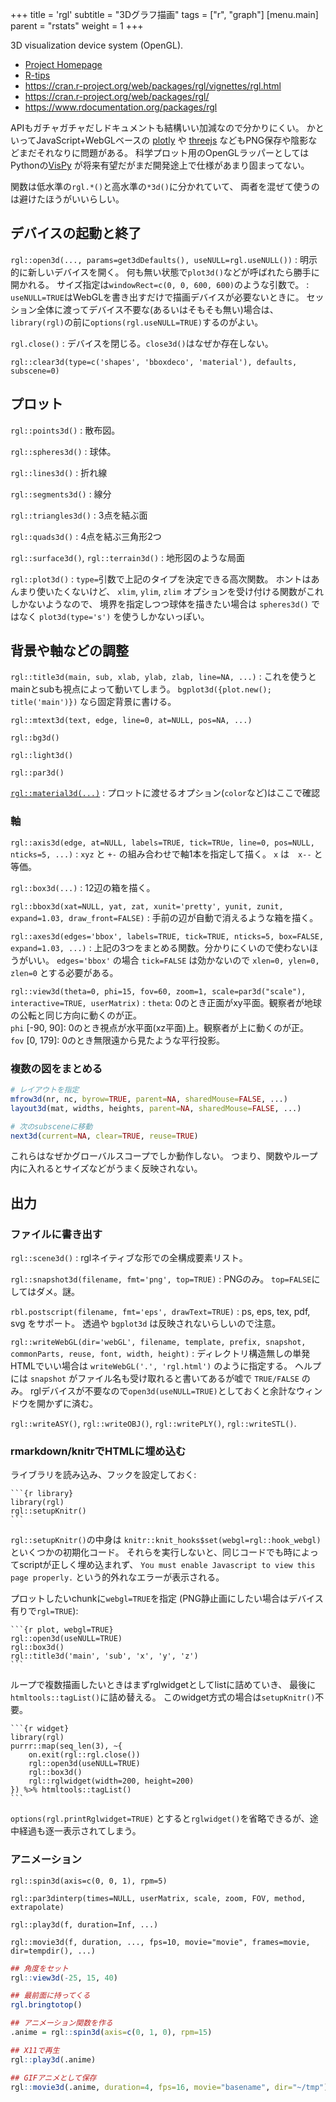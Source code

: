 +++
title = 'rgl'
subtitle = "3Dグラフ描画"
tags = ["r", "graph"]
[menu.main]
  parent = "rstats"
  weight = 1
+++

3D visualization device system (OpenGL).

-   [Project Homepage](http://rgl.neoscientists.org/)
-   [R-tips](http://cse.naro.affrc.go.jp/takezawa/r-tips/r/57.html)
-   <https://cran.r-project.org/web/packages/rgl/vignettes/rgl.html>
-   <https://cran.r-project.org/web/packages/rgl/>
-   <https://www.rdocumentation.org/packages/rgl>

APIもガチャガチャだしドキュメントも結構いい加減なので分かりにくい。
かといってJavaScript+WebGLベースの
[plotly](https://plot.ly/r/) や
[threejs](https://bwlewis.github.io/rthreejs/)
などもPNG保存や陰影などまだそれなりに問題がある。
科学プロット用のOpenGLラッパーとしてはPythonの[VisPy](http://vispy.org/)
が将来有望だがまだ開発途上で仕様があまり固まってない。

関数は低水準の`rgl.*()`と高水準の`*3d()`に分かれていて、
両者を混ぜて使うのは避けたほうがいいらしい。

## デバイスの起動と終了

`rgl::open3d(..., params=get3dDefaults(), useNULL=rgl.useNULL())`
: 明示的に新しいデバイスを開く。
  何も無い状態で`plot3d()`などが呼ばれたら勝手に開かれる。
  サイズ指定は`windowRect=c(0, 0, 600, 600)`のような引数で。
: `useNULL=TRUE`はWebGLを書き出すだけで描画デバイスが必要ないときに。
  セッション全体に渡ってデバイス不要な(あるいはそもそも無い)場合は、
  `library(rgl)`の前に`options(rgl.useNULL=TRUE)`するのがよい。

`rgl.close()`
: デバイスを閉じる。`close3d()`はなぜか存在しない。

`rgl::clear3d(type=c('shapes', 'bboxdeco', 'material'), defaults, subscene=0)`

## プロット

`rgl::points3d()`
:   散布図。

`rgl::spheres3d()`
:   球体。

`rgl::lines3d()`
:   折れ線

`rgl::segments3d()`
:   線分

`rgl::triangles3d()`
:   3点を結ぶ面

`rgl::quads3d()`
:   4点を結ぶ三角形2つ

`rgl::surface3d()`, `rgl::terrain3d()`
:   地形図のような局面

`rgl::plot3d()`
:   `type=`引数で上記のタイプを決定できる高次関数。
    ホントはあんまり使いたくないけど、
    `xlim`, `ylim`, `zlim` オプションを受け付ける関数がこれしかないようなので、
    境界を指定しつつ球体を描きたい場合は `spheres3d()` ではなく
    `plot3d(type='s')` を使うしかないっぽい。


## 背景や軸などの調整

`rgl::title3d(main, sub, xlab, ylab, zlab, line=NA, ...)`
:   これを使うとmainとsubも視点によって動いてしまう。
    `bgplot3d({plot.new(); title('main')})` なら固定背景に書ける。

`rgl::mtext3d(text, edge, line=0, at=NULL, pos=NA, ...)`

`rgl::bg3d()`

`rgl::light3d()`

`rgl::par3d()`

[`rgl::material3d(...)`](https://www.rdocumentation.org/packages/rgl/topics/rgl.material)
: プロットに渡せるオプション(`color`など)はここで確認

### 軸

`rgl::axis3d(edge, at=NULL, labels=TRUE, tick=TRUe, line=0, pos=NULL, nticks=5, ...)`
:   `xyz` と `+-` の組み合わせで軸1本を指定して描く。
    `x` は　`x--` と等価。

`rgl::box3d(...)`
:   12辺の箱を描く。

`rgl::bbox3d(xat=NULL, yat, zat, xunit='pretty', yunit, zunit, expand=1.03, draw_front=FALSE)`
:   手前の辺が自動で消えるような箱を描く。

`rgl::axes3d(edges='bbox', labels=TRUE, tick=TRUE, nticks=5, box=FALSE, expand=1.03, ...)`
:   上記の3つをまとめる関数。分かりにくいので使わないほうがいい。
    `edges='bbox'` の場合 `tick=FALSE` は効かないので `xlen=0, ylen=0, zlen=0` とする必要がある。

`rgl::view3d(theta=0, phi=15, fov=60, zoom=1, scale=par3d("scale"), interactive=TRUE, userMatrix)`
:   `theta`: 0のとき正面がxy平面。観察者が地球の公転と同じ方向に動くのが正。\
    `phi` [-90, 90]: 0のとき視点が水平面(xz平面)上。観察者が上に動くのが正。\
    `fov` [0, 179]: 0のとき無限遠から見たような平行投影。


### 複数の図をまとめる

```r
# レイアウトを指定
mfrow3d(nr, nc, byrow=TRUE, parent=NA, sharedMouse=FALSE, ...)
layout3d(mat, widths, heights, parent=NA, sharedMouse=FALSE, ...)

# 次のsubsceneに移動
next3d(current=NA, clear=TRUE, reuse=TRUE)
```

これらはなぜかグローバルスコープでしか動作しない。
つまり、関数やループ内に入れるとサイズなどがうまく反映されない。


## 出力

### ファイルに書き出す

`rgl::scene3d()`
: rglネイティブな形での全構成要素リスト。

`rgl::snapshot3d(filename, fmt='png', top=TRUE)`
: PNGのみ。
  `top=FALSE`にしてはダメ。謎。

`rbl.postscript(filename, fmt='eps', drawText=TRUE)`
:   ps, eps, tex, pdf, svg をサポート。
    透過や `bgplot3d` は反映されないらしいので注意。

`rgl::writeWebGL(dir='webGL', filename, template, prefix, snapshot, commonParts, reuse, font, width, height)`
:   ディレクトリ構造無しの単発HTMLでいい場合は
    `writeWebGL('.', 'rgl.html')` のように指定する。
    ヘルプには `snapshot` がファイル名も受け取れると書いてあるが嘘で `TRUE/FALSE` のみ。
    rglデバイスが不要なので`open3d(useNULL=TRUE)`としておくと余計なウィンドウを開かずに済む。

`rgl::writeASY()`, `rgl::writeOBJ()`, `rgl::writePLY()`, `rgl::writeSTL()`.


### rmarkdown/knitrでHTMLに埋め込む

ライブラリを読み込み、フックを設定しておく:

    ```{r library}
    library(rgl)
    rgl::setupKnitr()
    ```

`rgl::setupKnitr()`の中身は
`knitr::knit_hooks$set(webgl=rgl::hook_webgl)` といくつかの初期化コード。
それらを実行しないと、同じコードでも時によってscriptが正しく埋め込まれず、
`You must enable Javascript to view this page properly.`
という的外れなエラーが表示される。

プロットしたいchunkに`webgl=TRUE`を指定
(PNG静止画にしたい場合はデバイス有りで`rgl=TRUE`):

    ```{r plot, webgl=TRUE}
    rgl::open3d(useNULL=TRUE)
    rgl::box3d()
    rgl::title3d('main', 'sub', 'x', 'y', 'z')
    ```

ループで複数描画したいときはまずrglwidgetとしてlistに詰めていき、
最後に`htmltools::tagList()`に詰め替える。
このwidget方式の場合は`setupKnitr()`不要。

    ```{r widget}
    library(rgl)
    purrr::map(seq_len(3), ~{
        on.exit(rgl::rgl.close())
        rgl::open3d(useNULL=TRUE)
        rgl::box3d()
        rgl::rglwidget(width=200, height=200)
    }) %>% htmltools::tagList()
    ```

`options(rgl.printRglwidget=TRUE)`
とすると`rglwidget()`を省略できるが、途中経過も逐一表示されてしまう。


### アニメーション

`rgl::spin3d(axis=c(0, 0, 1), rpm=5)`

`rgl::par3dinterp(times=NULL, userMatrix, scale, zoom, FOV, method, extrapolate)`

`rgl::play3d(f, duration=Inf, ...)`

`rgl::movie3d(f, duration, ..., fps=10, movie="movie", frames=movie, dir=tempdir(), ...)`

```r
## 角度をセット
rgl::view3d(-25, 15, 40)

## 最前面に持ってくる
rgl.bringtotop()

## アニメーション関数を作る
.anime = rgl::spin3d(axis=c(0, 1, 0), rpm=15)

## X11で再生
rgl::play3d(.anime)

## GIFアニメとして保存
rgl::movie3d(.anime, duration=4, fps=16, movie="basename", dir="~/tmp")
```
